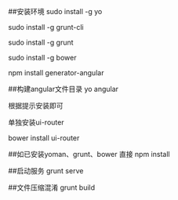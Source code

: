 ##安装环境
sudo install -g yo

sudo install -g grunt-cli

sudo install -g grunt

sudo install -g bower

npm install generator-angular

##构建angular文件目录
yo angular

根据提示安装即可

单独安装ui-router

bower install ui-router

##如已安装yoman、grunt、bower
直接 npm install

##启动服务
grunt serve

##文件压缩混淆
grunt build